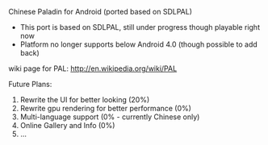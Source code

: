 Chinese Paladin for Android (ported based on SDLPAL)
* This port is based on SDLPAL, still under progress though playable right now
* Platform no longer supports below Android 4.0 (though possible to add back)

wiki page for PAL: http://en.wikipedia.org/wiki/PAL

Future Plans:
1. Rewrite the UI for better looking (20%)
2. Rewrite gpu rendering for better performance (0%)
3. Multi-language support (0% - currently Chinese only)
4. Online Gallery and Info (0%)
5. ... 